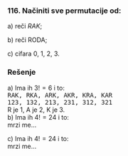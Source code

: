 ### 116. Načiniti sve permutacije od:

a) reči $RAK$; 

b) reči RODA; 

c) cifara 0, 1, 2, 3.

### Rešenje

a) Ima ih $3!=6$ i to:<br>
<tt>
RAK, RKA, ARK, AKR, KRA, KAR<br>
123, 132, 213, 231, 312, 321<br>
</tt>
R je 1, A je 2, K je 3.<br>
b) Ima ih $4!=24$ i to:<br>
mrzi me... 

c) Ima ih $4!=24$ i to:<br>
mrzi me...